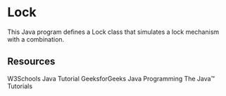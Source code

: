 # Lock
This Java program defines a Lock class that simulates a lock mechanism with a combination.
## Resources
W3Schools Java Tutorial
GeeksforGeeks Java Programming
The Java™ Tutorials